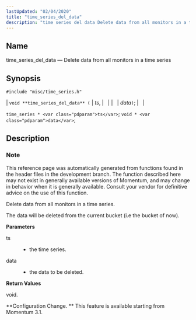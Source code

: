 ```yaml
---
lastUpdated: "02/04/2020"
title: "time_series_del_data"
description: "time series del data Delete data from all monitors in a time series void time series del data ts data time series ts void data This reference page was automatically generated from functions found in the header files in the development branch The function described here may not exist in..."
---
```


<a name="apis.time_series_del_data"></a> 
## Name

time_series_del_data — Delete data from all monitors in a time series

## Synopsis

`#include "misc/time_series.h"`

| `void **time_series_del_data** (` | <var class="pdparam">ts</var>, |   |
|   | <var class="pdparam">data</var>`)`; |   |

`time_series * <var class="pdparam">ts</var>`;
`void * <var class="pdparam">data</var>`;<a name="idp63613056"></a> 
## Description

### Note

This reference page was automatically generated from functions found in the header files in the development branch. The function described here may not exist in generally available versions of Momentum, and may change in behavior when it is generally available. Consult your vendor for definitive advice on the use of this function.

Delete data from all monitors in a time series.

The data will be deleted from the current bucket (i.e the bucket of now).

**<a name="idp63616464"></a> Parameters**

<dl class="variablelist">

<dt>ts</dt>

<dd>

- the time series.

</dd>

<dt>data</dt>

<dd>

- the data to be deleted.

</dd>

</dl>

**<a name="idp63621312"></a> Return Values**

void.

**Configuration Change. ** This feature is available starting from Momentum 3.1.